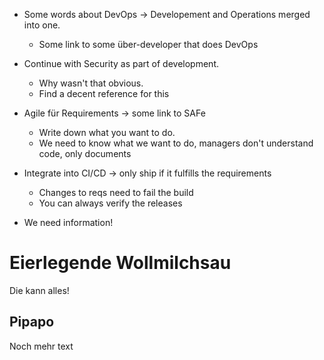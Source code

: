 * Some words about DevOps -> Developement and Operations merged into one.
  * Some link to some über-developer that does DevOps
* Continue with Security as part of development.
  * Why wasn't that obvious.
  * Find a decent reference for this
* Agile für Requirements -> some link to SAFe
  * Write down what you want to do.
  * We need to know what we want to do, managers don't understand code, only documents

* Integrate into CI/CD -> only ship if it fulfills the requirements
  * Changes to reqs need to fail the build
  * You can always verify the releases

* We need information!

# Eierlegende Wollmilchsau

Die kann alles!

## Pipapo

Noch mehr text

